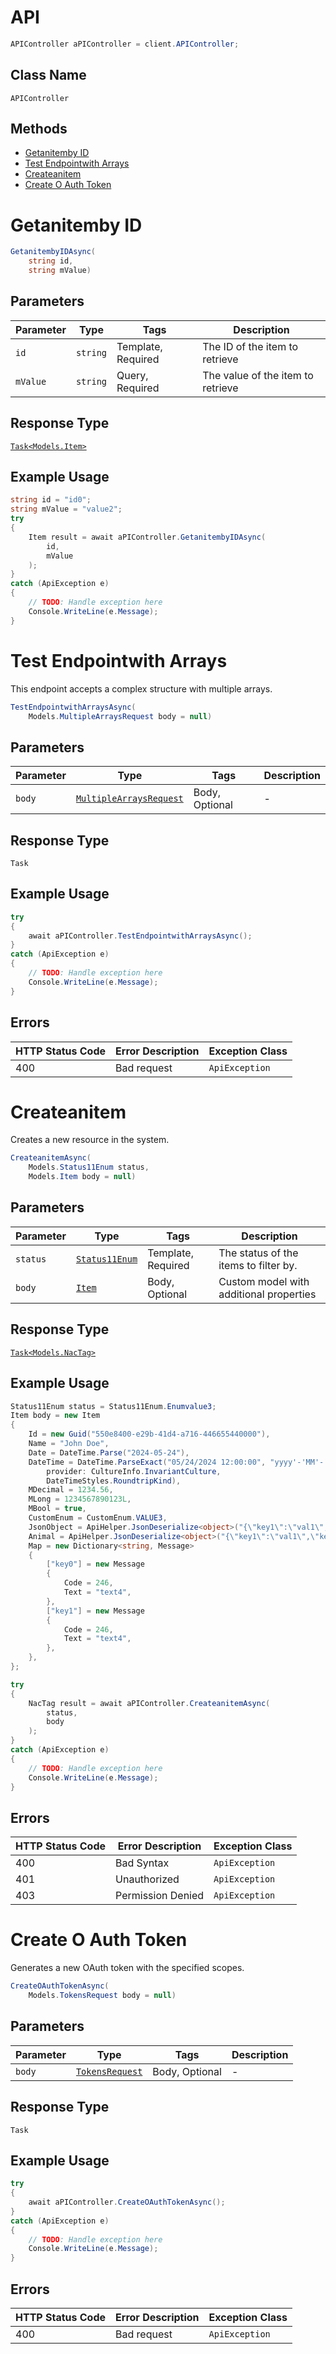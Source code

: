 # API

```csharp
APIController aPIController = client.APIController;
```

## Class Name

`APIController`

## Methods

* [Getanitemby ID](../../doc/controllers/api.md#getanitemby-id)
* [Test Endpointwith Arrays](../../doc/controllers/api.md#test-endpointwith-arrays)
* [Createanitem](../../doc/controllers/api.md#createanitem)
* [Create O Auth Token](../../doc/controllers/api.md#create-o-auth-token)


# Getanitemby ID

```csharp
GetanitembyIDAsync(
    string id,
    string mValue)
```

## Parameters

| Parameter | Type | Tags | Description |
|  --- | --- | --- | --- |
| `id` | `string` | Template, Required | The ID of the item to retrieve |
| `mValue` | `string` | Query, Required | The value of the item to retrieve |

## Response Type

[`Task<Models.Item>`](../../doc/models/item.md)

## Example Usage

```csharp
string id = "id0";
string mValue = "value2";
try
{
    Item result = await aPIController.GetanitembyIDAsync(
        id,
        mValue
    );
}
catch (ApiException e)
{
    // TODO: Handle exception here
    Console.WriteLine(e.Message);
}
```


# Test Endpointwith Arrays

This endpoint accepts a complex structure with multiple arrays.

```csharp
TestEndpointwithArraysAsync(
    Models.MultipleArraysRequest body = null)
```

## Parameters

| Parameter | Type | Tags | Description |
|  --- | --- | --- | --- |
| `body` | [`MultipleArraysRequest`](../../doc/models/multiple-arrays-request.md) | Body, Optional | - |

## Response Type

`Task`

## Example Usage

```csharp
try
{
    await aPIController.TestEndpointwithArraysAsync();
}
catch (ApiException e)
{
    // TODO: Handle exception here
    Console.WriteLine(e.Message);
}
```

## Errors

| HTTP Status Code | Error Description | Exception Class |
|  --- | --- | --- |
| 400 | Bad request | `ApiException` |


# Createanitem

Creates a new resource in the system.

```csharp
CreateanitemAsync(
    Models.Status11Enum status,
    Models.Item body = null)
```

## Parameters

| Parameter | Type | Tags | Description |
|  --- | --- | --- | --- |
| `status` | [`Status11Enum`](../../doc/models/status-11-enum.md) | Template, Required | The status of the items to filter by. |
| `body` | [`Item`](../../doc/models/item.md) | Body, Optional | Custom model with additional properties |

## Response Type

[`Task<Models.NacTag>`](../../doc/models/nac-tag.md)

## Example Usage

```csharp
Status11Enum status = Status11Enum.Enumvalue3;
Item body = new Item
{
    Id = new Guid("550e8400-e29b-41d4-a716-446655440000"),
    Name = "John Doe",
    Date = DateTime.Parse("2024-05-24"),
    DateTime = DateTime.ParseExact("05/24/2024 12:00:00", "yyyy'-'MM'-'dd'T'HH':'mm':'ss.FFFFFFFK",
        provider: CultureInfo.InvariantCulture,
        DateTimeStyles.RoundtripKind),
    MDecimal = 1234.56,
    MLong = 1234567890123L,
    MBool = true,
    CustomEnum = CustomEnum.VALUE3,
    JsonObject = ApiHelper.JsonDeserialize<object>("{\"key1\":\"val1\",\"key2\":\"val2\"}"),
    Animal = ApiHelper.JsonDeserialize<object>("{\"key1\":\"val1\",\"key2\":\"val2\"}"),
    Map = new Dictionary<string, Message>
    {
        ["key0"] = new Message
        {
            Code = 246,
            Text = "text4",
        },
        ["key1"] = new Message
        {
            Code = 246,
            Text = "text4",
        },
    },
};

try
{
    NacTag result = await aPIController.CreateanitemAsync(
        status,
        body
    );
}
catch (ApiException e)
{
    // TODO: Handle exception here
    Console.WriteLine(e.Message);
}
```

## Errors

| HTTP Status Code | Error Description | Exception Class |
|  --- | --- | --- |
| 400 | Bad Syntax | `ApiException` |
| 401 | Unauthorized | `ApiException` |
| 403 | Permission Denied | `ApiException` |


# Create O Auth Token

Generates a new OAuth token with the specified scopes.

```csharp
CreateOAuthTokenAsync(
    Models.TokensRequest body = null)
```

## Parameters

| Parameter | Type | Tags | Description |
|  --- | --- | --- | --- |
| `body` | [`TokensRequest`](../../doc/models/tokens-request.md) | Body, Optional | - |

## Response Type

`Task`

## Example Usage

```csharp
try
{
    await aPIController.CreateOAuthTokenAsync();
}
catch (ApiException e)
{
    // TODO: Handle exception here
    Console.WriteLine(e.Message);
}
```

## Errors

| HTTP Status Code | Error Description | Exception Class |
|  --- | --- | --- |
| 400 | Bad request | `ApiException` |


